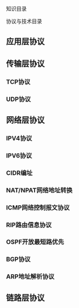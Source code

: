 知识目录


协议与技术目录

## 应用层协议

## 传输层协议

### TCP协议
### UDP协议

## 网络层协议

### IPV4协议
### IPV6协议
### CIDR编址
### NAT/NPAT网络地址转换
### ICMP网络控制报文协议

### RIP路由信息协议
### OSPF开放最短路优先
### BGP协议
### ARP地址解析协议

## 链路层协议

